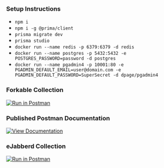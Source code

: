 ### Setup Instructions
- `npm i`
- `npm i -g @prima/client`
- `prisma migrate dev`
- `prisma studio`
- `docker run --name redis -p 6379:6379 -d redis`
- `docker run --name postgres -p 5432:5432 -e POSTGRES_PASSWORD=password -d postgres`
- `docker run --name pgadmin4 -p 10001:80 -e PGADMIN_DEFAULT_EMAIL=user@domain.com -e PGADMIN_DEFAULT_PASSWORD=SuperSecret -d dpage/pgadmin4`

### Forkable Collection
[![Run in Postman](https://run.pstmn.io/button.svg)](https://app.getpostman.com/run-collection/15958771-88c7c932-eae2-4adf-a0a2-a1565239750f?action=collection%2Ffork&collection-url=entityId%3D15958771-88c7c932-eae2-4adf-a0a2-a1565239750f%26entityType%3Dcollection%26workspaceId%3De2c0facf-4ccb-4d47-85db-2becb50b59c5)


### Published Postman Documentation
[![View Documentation](https://run.pstmn.io/button.svg)](https://documenter.getpostman.com/view/15958771/TzY69EUQ)


### eJabberd Collection
[![Run in Postman](https://run.pstmn.io/button.svg)](https://app.getpostman.com/run-collection/15958771-5b6c6869-6166-4905-b671-71ac6b7f659e?action=collection%2Ffork&collection-url=entityId%3D15958771-5b6c6869-6166-4905-b671-71ac6b7f659e%26entityType%3Dcollection%26workspaceId%3De2c0facf-4ccb-4d47-85db-2becb50b59c5#?env%5BEjabberd%20%20Register%20User%2C%20Create%20Rooms%5D=W3sia2V5IjoianVybCIsInZhbHVlIjoiaHR0cDovL2xvY2FsaG9zdDo1NDQzL2FwaS8iLCJlbmFibGVkIjp0cnVlfSx7ImtleSI6Impob3N0IiwidmFsdWUiOiJsb2NhbGhvc3QiLCJlbmFibGVkIjp0cnVlfSx7ImtleSI6ImphYmJlckF1dGgiLCJ2YWx1ZSI6IkJlYXJlciBjbldYWlNYRVR6bndVaHpwVXVMbEswM2twbTdFQklhYSIsImVuYWJsZWQiOnRydWV9XQ==)